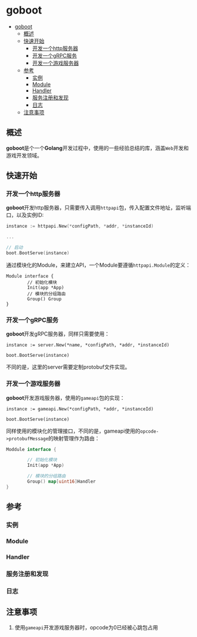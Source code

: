 # goboot

- [goboot](#goboot)
  - [概述](#概述)
  - [快速开始](#快速开始)
    - [开发一个http服务器](#开发一个http服务器)
    - [开发一个gRPC服务](#开发一个grpc服务)
    - [开发一个游戏服务器](#开发一个游戏服务器)
  - [参考](#参考)
    - [实例](#实例)
    - [Module](#module)
    - [Handler](#handler)
    - [服务注册和发现](#服务注册和发现)
    - [日志](#日志)
  - [注意事项](#注意事项)


## 概述

**goboot**是个一个**Golang**开发过程中，使用的一些经验总结的库，涵盖`Web`开发和游戏开发领域。

## 快速开始

### 开发一个http服务器

**goboot**开发http服务器，只需要传入调用`httpapi`包，传入配置文件地址，监听端口，以及实例ID:

```go
instance := httpapi.New(*configPath, *addr, *instanceId)

...

// 启动
boot.BootServe(instance)
```

通过模块化的Module，来建立API，一个Module要遵循`httpapi.Module`的定义：

```golang
Module interface {
		// 初始化模块
		Init(app *App)
		// 模块的分组路由
		Group() Group
}
```

### 开发一个gRPC服务

**goboot**开发gRPC服务器，同样只需要使用：

```
instance := server.New(*name, *configPath, *addr, *instanceId)

boot.BootServe(instance)
```

不同的是，这里的server需要定制protobuf文件实现。

### 开发一个游戏服务器

**goboot**开发游戏服务器，使用的`gameapi`包的实现：

```golang
instance := gameapi.New(*configPath, *addr, *instanceId)

boot.BootServe(instance)
```

同样使用的模块化的管理接口，不同的是，gameapi使用的`opcode->protobufMessage`的映射管理作为路由：

```go
Moddule interface {

		// 初始化模块
		Init(app *App)

		// 模块的分组路由
		Group() map[uint16]Handler
}
```

## 参考

### 实例

### Module

### Handler

### 服务注册和发现

### 日志

## 注意事项

1. 使用`gameapi`开发游戏服务器时，opcode为0已经被心跳包占用